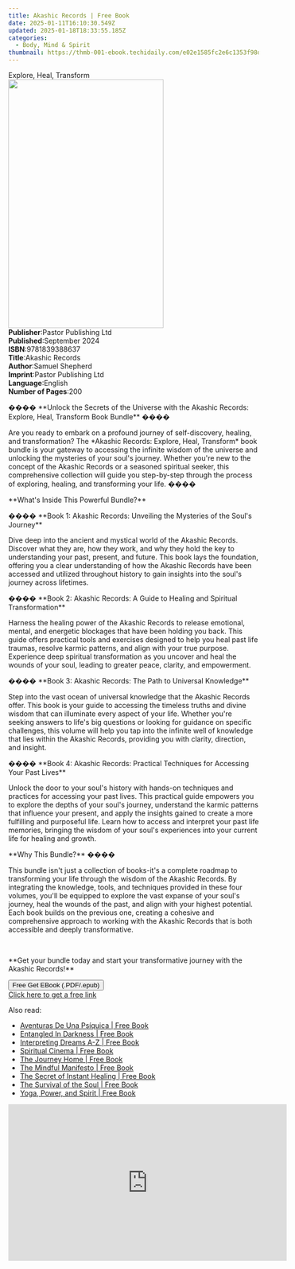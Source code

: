 ```yaml
---
title: Akashic Records | Free Book
date: 2025-01-11T16:10:30.549Z
updated: 2025-01-18T18:33:55.185Z
categories:
  - Body, Mind & Spirit
thumbnail: https://thmb-001-ebook.techidaily.com/e02e1585fc2e6c1353f98d5f1fbb54d4a8fea85997a6be81292eecec1f50f8a3.jpg
---
```

<main id="book-container">
  <div class="flex flex-col">
    <div class="book-brief flex-1 py-6 px-4 sm:p-6 md:py-10 md:px-8">
      <!-- brief-->
      <div class="book-brief-main">Explore, Heal, Transform</div>
    </div>
    <div
      class="book-meta-info flex-1 grid gap-4 col-start-1 col-end-3 row-start-1 sm:mb-6 sm:grid-cols-4 lg:gap-6 lg:col-start-2 lg:row-end-6 lg:row-span-6 lg:mb-0"
    >
      <div
        class="book-meta-info-left place-content-center mt-4 p-4 text-sm leading-6 col-start-2 col-span-2 dark:text-slate-400"
      >
        <img
          class="w-full h-500 object-cover rounded-lg sm:h-255 sm:col-span-2 lg:col-span-full"
          src="https://img-001-ebook.techidaily.com/e2782d7bed956a3b8e821d82a48f18c99b16f8c23e2e2b07a71d075f1f3b8fa5.jpg"
          alt=""
          width="312"
          height="500"
        />
      </div>
      <div
        class="book-meta-info-right mt-2 col-start-1 row-start-2 col-span-3 self-center"
      >
        <!-- meta data  -->
        <div class="flex flex-col px-4 md:px-8">
          <div class="flex-1">
            <strong>Publisher</strong>:<span class="px-2"
              >Pastor Publishing Ltd</span
            >
          </div>
          <div class="flex-1">
            <strong>Published</strong>:<span class="px-2">September 2024</span>
          </div>
          <div class="flex-1">
            <strong>ISBN</strong>:<span class="px-2">9781839388637</span>
          </div>
          <div class="flex-1">
            <strong>Title</strong>:<span class="px-2">Akashic Records</span>
          </div>
          <div class="flex-1">
            <strong>Author</strong>:<span class="px-2">Samuel Shepherd</span>
          </div>
          <div class="flex-1">
            <strong>Imprint</strong>:<span class="px-2"
              >Pastor Publishing Ltd</span
            >
          </div>
          <div class="flex-1">
            <strong>Language</strong>:<span class="px-2">English</span>
          </div>
          <div class="flex-1">
            <strong>Number of Pages</strong>:<span class="px-2">200</span>
          </div>
        </div>
      </div>
    </div>
    <div class="book-description flex-1 py-6 px-4 sm:p-6 md:py-10 md:px-8">
      <div class="book-description-main">
        <div accordion-content="" id="description">
          <p>
            ���� **Unlock the Secrets of the Universe with the Akashic Records:
            Explore, Heal, Transform Book Bundle** ����
          </p>
          <p>
            Are you ready to embark on a profound journey of self-discovery,
            healing, and transformation? The *Akashic Records: Explore, Heal,
            Transform* book bundle is your gateway to accessing the infinite
            wisdom of the universe and unlocking the mysteries of your soul's
            journey. Whether you're new to the concept of the Akashic Records or
            a seasoned spiritual seeker, this comprehensive collection will
            guide you step-by-step through the process of exploring, healing,
            and transforming your life. ����
          </p>
          <p>**What's Inside This Powerful Bundle?**</p>
          <p>
            ���� **Book 1: Akashic Records: Unveiling the Mysteries of the
            Soul's Journey**
          </p>
          <p>
            Dive deep into the ancient and mystical world of the Akashic
            Records. Discover what they are, how they work, and why they hold
            the key to understanding your past, present, and future. This book
            lays the foundation, offering you a clear understanding of how the
            Akashic Records have been accessed and utilized throughout history
            to gain insights into the soul's journey across lifetimes.
          </p>
          <p>
            ���� **Book 2: Akashic Records: A Guide to Healing and Spiritual
            Transformation**
          </p>
          <p>
            Harness the healing power of the Akashic Records to release
            emotional, mental, and energetic blockages that have been holding
            you back. This guide offers practical tools and exercises designed
            to help you heal past life traumas, resolve karmic patterns, and
            align with your true purpose. Experience deep spiritual
            transformation as you uncover and heal the wounds of your soul,
            leading to greater peace, clarity, and empowerment.
          </p>
          <p>
            ���� **Book 3: Akashic Records: The Path to Universal Knowledge**
          </p>
          <p>
            Step into the vast ocean of universal knowledge that the Akashic
            Records offer. This book is your guide to accessing the timeless
            truths and divine wisdom that can illuminate every aspect of your
            life. Whether you're seeking answers to life's big questions or
            looking for guidance on specific challenges, this volume will help
            you tap into the infinite well of knowledge that lies within the
            Akashic Records, providing you with clarity, direction, and insight.
          </p>
          <p>
            ����️ **Book 4: Akashic Records: Practical Techniques for Accessing
            Your Past Lives**
          </p>
          <p>
            Unlock the door to your soul's history with hands-on techniques and
            practices for accessing your past lives. This practical guide
            empowers you to explore the depths of your soul's journey,
            understand the karmic patterns that influence your present, and
            apply the insights gained to create a more fulfilling and purposeful
            life. Learn how to access and interpret your past life memories,
            bringing the wisdom of your soul's experiences into your current
            life for healing and growth.
          </p>
          <p>**Why This Bundle?** ����</p>
          <p>
            This bundle isn't just a collection of books-it's a complete roadmap
            to transforming your life through the wisdom of the Akashic Records.
            By integrating the knowledge, tools, and techniques provided in
            these four volumes, you'll be equipped to explore the vast expanse
            of your soul's journey, heal the wounds of the past, and align with
            your highest potential. Each book builds on the previous one,
            creating a cohesive and comprehensive approach to working with the
            Akashic Records that is both accessible and deeply transformative.
          </p>
          <p><br /></p>
          <p>
            **Get your bundle today and start your transformative journey with
            the Akashic Records!**
          </p>
        </div>
        <div class="accordion-fader"></div>
      </div>
    </div>
    <div class="book-excerpts flex-1 py-6 px-4 sm:p-6 md:py-10 md:px-8"></div>
    <div
      class="book-about-author flex-1 py-6 px-4 sm:p-6 md:py-10 md:px-8"
    ></div>
    <div class="book-free-get flex-1 py-6 px-4 sm:p-6 md:py-10 md:px-8">
      <button
        id="btn-free-get"
        class="bg-blue-500 hover:bg-blue-700 text-white font-bold py-2 px-4 rounded"
      >
        Free Get EBook (.PDF/.epub)
      </button>
      <div id="countdown-display" class="px-2 text-lg mt-2"></div>
      <a
        id="free-link"
        class="hidden bg-blue-500 hover:bg-blue-700 text-white font-bold py-2 px-4 rounded"
        href="https://www.ebooks.com/en-us/book/211470855/akashic-records/samuel-shepherd/"
        target="_blank"
        >Click here to get a free link</a
      >
    </div>
    <script>
      let countdownTime = 0;
      let countdownInterval = null;
      document
        .getElementById('btn-free-get')
        .addEventListener('click', startCountdown);
      function startCountdown() {
        countdownTime = new Date().getTime() + 60000 * 3;
        countdownInterval = setInterval(updateCountdown, 1000);
        document.getElementById('btn-free-get').disabled = true;
        document
          .getElementById('btn-free-get')
          .classList.add('bg-gray-500', 'cursor-not-allowed');
      }
      function updateCountdown() {
        let currentTime = new Date().getTime();
        let timeLeft = countdownTime - currentTime;
        let secondsLeft = Math.floor(timeLeft / 1000);
        document.getElementById('countdown-display').innerHTML =
          `Remaining time: ${secondsLeft} seconds.`;
        if (secondsLeft <= 0) {
          clearInterval(countdownInterval);
          document.getElementById('btn-free-get').classList.add('hidden');
          document.getElementById('free-link').classList.remove('hidden');
          document.getElementById('countdown-display').innerHTML = '';
        }
      }
    </script>
  </div>
</main>

<ins class="adsbygoogle"
      style="display:block"
      data-ad-client="ca-pub-7571918770474297"
      data-ad-slot="8358498916"
      data-ad-format="auto"
      data-full-width-responsive="true"></ins>
    

<span class="atpl-alsoreadstyle">Also read:</span>
<div><ul>
<li><a href="https://novels-ebooks.techidaily.com/96317590-9781401933487-aventuras-de-una-psiquica/"><u>Aventuras De Una Psíquica | Free Book</u></a></li>
<li><a href="https://novels-ebooks.techidaily.com/96317597-9781401938963-entangled-in-darkness/"><u>Entangled In Darkness | Free Book</u></a></li>
<li><a href="https://novels-ebooks.techidaily.com/96317566-9781401930592-interpreting-dreams-a-z/"><u>Interpreting Dreams A-Z | Free Book</u></a></li>
<li><a href="https://novels-ebooks.techidaily.com/96317603-9781401932862-spiritual-cinema/"><u>Spiritual Cinema | Free Book</u></a></li>
<li><a href="https://novels-ebooks.techidaily.com/96317589-9781401932992-the-journey-home/"><u>The Journey Home | Free Book</u></a></li>
<li><a href="https://novels-ebooks.techidaily.com/96317599-9781401935375-the-mindful-manifesto/"><u>The Mindful Manifesto | Free Book</u></a></li>
<li><a href="https://novels-ebooks.techidaily.com/96317579-9781401931957-the-secret-of-instant-healing/"><u>The Secret of Instant Healing | Free Book</u></a></li>
<li><a href="https://novels-ebooks.techidaily.com/96317571-9781401930868-the-survival-of-the-soul/"><u>The Survival of the Soul | Free Book</u></a></li>
<li><a href="https://novels-ebooks.techidaily.com/96317591-9781401933357-yoga-power-and-spirit/"><u>Yoga, Power, and Spirit | Free Book</u></a></li>
</ul></div>

<!-- affiliate ads begin -->
<iframe width="560" height="315" src="https://www.youtube.com/embed/uSfA74aeYeA?si=HdJSMdeS7HVtS6-j" title="YouTube video player" frameborder="0" allow="accelerometer; autoplay; clipboard-write; encrypted-media; gyroscope; picture-in-picture; web-share" referrerpolicy="strict-origin-when-cross-origin" allowfullscreen></iframe>
<!-- affiliate ads end -->

